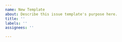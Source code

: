 ```yaml
---
name: New Template
about: Describe this issue template's purpose here.
title: ''
labels: ''
assignees: ''

---
```



